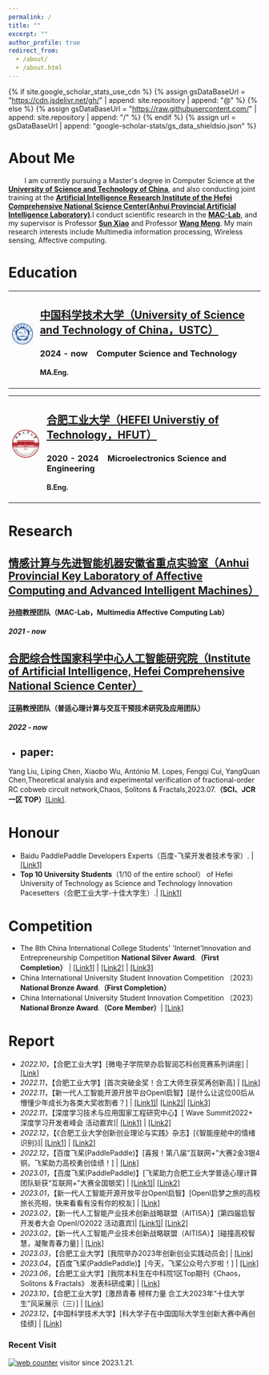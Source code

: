 ```yaml
---
permalink: /
title: ""
excerpt: ""
author_profile: true
redirect_from: 
  + /about/
  + /about.html
---
```


{% if site.google_scholar_stats_use_cdn %}
{% assign gsDataBaseUrl = "https://cdn.jsdelivr.net/gh/" | append: site.repository | append: "@" %}
{% else %}
{% assign gsDataBaseUrl = "https://raw.githubusercontent.com/" | append: site.repository | append: "/" %}
{% endif %}
{% assign url = gsDataBaseUrl | append: "google-scholar-stats/gs_data_shieldsio.json" %}

<span class='anchor' id='about-me'></span>

# About Me

&emsp; &emsp;I am currently pursuing a Master's degree in Computer Science at the **[University of Science and Technology of China](https://ustc.edu.cn/)**, and also conducting joint training at the **[Artificial Intelligence Research Institute of the Hefei Comprehensive National Science Center(Anhui Provincial Artificial Intelligence Laboratory)](https://iai.ustc.edu.cn/iai/index.html)**.I conduct scientific research in the **[MAC-Lab](https://www.sunxiaomaclab.com/)**, and my supervisor is Professor **[Sun Xiao](http://faculty.hfut.edu.cn/sunxiao/zh_CN/index.htm)** and Professor **[Wang Meng](https://www.hfut.edu.cn/info/1243/12906.htm)**. My main research interests include Multimedia information processing, Wireless sensing, Affective computing. 

# Education

<table class="imgtable"><tr><td>
<a href="https://www.ustc.edu.cn/"><img src="https://github.com/QIcita/QIcita.github.io/blob/main/_pages/images/USTC.png?raw=true" alt="USTC" width="80px" /></a>&nbsp;</td>
<td align="left"><h2><a href="https://www.ustc.edu.cn/">中国科学技术大学（University of Science and Technology of China，USTC）</a></h2>
<h3>2024 - now &nbsp;&nbsp;&nbsp;Computer Science and Technology</h3>
<h4> MA.Eng. </h4>
 </td></tr></table>

<table class="imgtable"><tr><td>
<a href="https://www.hfut.edu.cn/"><img src="https://github.com/QIcita/QIcita.github.io/blob/main/_pages/images/HFUT.png?raw=true" alt="HFUT" width="80px" /></a>&nbsp;</td>
<td align="left"><h2><a href="https://www.hfut.edu.cn/">合肥工业大学（HEFEI Universtiy of Technology，HFUT）</a></h2>
<h3>2020 - 2024 &nbsp;&nbsp;&nbsp;Microelectronics Science and Engineering</h3>
<h4> B.Eng. </h4>
</td></tr></table>


#  Research

<tr>
  
<h2><a href="https://www.sunxiaomaclab.com/">情感计算与先进智能机器安徽省重点实验室（Anhui Provincial Key Laboratory of Affective Computing and Advanced Intelligent Machines）</a></h2>
<h4><a href="http://faculty.hfut.edu.cn/sunxiao/zh_CN/index.htm">孙晓</a>教授团队（MAC-Lab，Multimedia Affective Computing Lab）</h4>
<h5>2021 - now</h5>
  
</tr>

<tr>

<h2><a href="http://iai.ustc.edu.cn/iai/r271.html">合肥综合性国家科学中心人工智能研究院（Institute of Artificial Intelligence, Hefei Comprehensive National Science Center）</a></h2>
<h4><a href="http://faculty.hfut.edu.cn/wm12/zh_CN/index/198449/list/index.htm">汪萌</a>教授团队（普适心理计算与交互干预技术研究及应用团队）</h4>
<h5>2022 - now</h5>

</tr>

- ## paper:
Yang Liu, Liping Chen, Xiaobo Wu, António M. Lopes, Fengqi Cui, YangQuan Chen,Theoretical analysis and experimental verification of fractional-order RC cobweb circuit network,Chaos, Solitons & Fractals,2023.07.**（SCI、JCR一区 TOP）**[\[Link\]](https://doi.org/10.1016/j.chaos.2023.113541).


# Honour

- Baidu PaddlePaddle Developers Experts（百度-飞桨开发者技术专家）. \| [\[Link1\]](https://www.paddlepaddle.org.cn/ppdemd?n=/ppdemd/%E5%B4%94%E4%B8%B0%E9%BA%92)
- **Top 10 University Students**（1/10 of the entire school） of Hefei University of Technology as Science and Technology Innovation Pacesetters（合肥工业大学-十佳大学生）.\| [\[Link1\]](https://mp.weixin.qq.com/s/zWz997qugojk9D1NaXyrsA)

#  Competition

- The 8th China International College Students' 'Internet'Innovation and Entrepreneurship Competition **National Silver Award**.**（First Completion）** \| [\[Link1\]](https://mp.weixin.qq.com/s/EujzF8ubT_1PkoMs3u-qTw) \| [\[Link2\]](https://mp.weixin.qq.com/s/6uRI_lJL55H537DhRkArAQ) \| [\[Link3\]](https://mp.weixin.qq.com/s/SgK9qSmYQ9ihIfvb1sHEwA)
- China International University Student Innovation Competition （2023） **National Bronze Award**.**（First Completion）**
- China International University Student Innovation Competition （2023） **National Bronze Award**.**（Core Member）**\| [\[Link\]](https://djyszw.ustc.edu.cn/info/1006/5116.htm)


#  Report

- *2022.10*，【合肥工业大学】[微电子学院举办启智润芯科创竞赛系列讲座] \| [\[Link\]](http://news.hfut.edu.cn/info/1017/51049.htm)
- *2022.11*，【合肥工业大学】[首次突破金奖！合工大师生获奖再创新高] \| [\[Link\]](https://mp.weixin.qq.com/s/EujzF8ubT_1PkoMs3u-qTw)
- *2022.11*，【新一代人工智能开源开放平台OpenI启智】[是什么让这位00后从懵懂少年成长为各类大奖收割者？] \| [\[Link1\]](https://mp.weixin.qq.com/s/FFwSKbIKiCb95YpEa6mnxQ)\| [\[Link2\]](https://xie.infoq.cn/article/c015f8ee1289a01c7820fc60e)\| [\[Link3\]](https://mp.weixin.qq.com/s/nm2N7MVaOimuNF99f38rlQ)
- *2022.11*，【深度学习技术与应用国家工程研究中心】[ Wave Summit2022+ 深度学习开发者峰会 活动嘉宾]\| [\[Link1\]](https://www.wavesummit.com.cn/#/) \| [\[Link2\]](./images/wavesummit.png)
- *2022.12*，【《合肥工业大学创新创业理论与实践》杂志】[《智能座舱中的情绪识别》]\| [\[Link1\]](./images/cxcy.jpg) \| [\[Link2\]](http://cxcyc.hfut.edu.cn/cxcyllysj1/wqml/2022nian.htm)
- *2022.12*，【百度飞桨(PaddlePaddle)】[喜报！第八届“互联网+”大赛2金3银4铜，飞桨助力高校勇创佳绩！]  \| [\[Link\]](https://mp.weixin.qq.com/s/6uRI_lJL55H537DhRkArAQ)
- *2023.01*，【百度飞桨(PaddlePaddle)】[飞桨助力合肥工业大学普适心理计算团队斩获“互联网+”大赛全国银奖] \| [\[Link1\]](https://www.paddlepaddle.org.cn/support/news?action=detail&id=3262)\| [\[Link2\]](https://mp.weixin.qq.com/s/SgK9qSmYQ9ihIfvb1sHEwA)
- *2023.01*，【新一代人工智能开源开放平台OpenI启智】[OpenI启梦之旅的高校旅长亮相，快来看看有没有你的校友] \| [\[Link\]](https://mp.weixin.qq.com/s/kYjjAtF7eTi3MNmCqCzfyg)
- *2023.02*，【新一代人工智能产业技术创新战略联盟（AITISA）】[第四届启智开发者大会
OpenI/O2022 活动嘉宾]\| [\[Link1\]](https://2022.openi.org.cn/)\| [\[Link2\]](https://mp.weixin.qq.com/s?__biz=Mzg2ODUzMzc0Nw==&mid=2247496166&idx=1&sn=1510368a2c53f706b8835f40a4abeb29&chksm=cea8657af9dfec6c1d2a062486f5f07c5e906fa24106b96f2892d17cddd55844f133fcc47098&mpshare=1&scene=23&srcid=02209s5HImY6i1mMaGgulgQF&sharer_sharetime=1676888788220&sharer_shareid=8c8d6f14455d4f095b9d92a00da96f61#rd)
- *2023.02*，【新一代人工智能产业技术创新战略联盟（AITISA）】[碰撞高校智慧，凝聚青春力量] \| [\[Link\]](https://mp.weixin.qq.com/s/g7Rehw5FX03sbVmFch_PgA)
- *2023.03*，【合肥工业大学】[我院举办2023年创新创业实践动员会] \| [\[Link\]](http://wdzxy.hfut.edu.cn/2023/0302/c5628a289139/page.htm)
- *2023.04*，【百度飞桨(PaddlePaddle)】[今天，飞桨公众号六岁啦！] \| [\[Link\]](https://mp.weixin.qq.com/s/iN-IknmZOt0ulF3n4MRBoQ)
- *2023.06*，【合肥工业大学】[我院本科生在中科院1区Top期刊《Chaos，Solitons & Fractals》 发表科研成果] \| [\[Link\]](http://ea.hfut.edu.cn/info/1003/3853.htm)
- *2023.10*，【合肥工业大学】[激昂青春 榜样力量 合工大2023年“十佳大学生”风采展示（三）] \| [\[Link\]](https://mp.weixin.qq.com/s/zWz997qugojk9D1NaXyrsA)
- *2023.12*，【中国科学技术大学】[科大学子在中国国际大学生创新大赛中再创佳绩] \| [\[Link\]](https://djyszw.ustc.edu.cn/info/1006/5116.htm)

### Recent Visit

<!-- hitwebcounter Code START -->
<a href="https://www.hitwebcounter.com" target="_blank">
<img src="https://hitwebcounter.com/counter/counter.php?page=8155356&style=0006&nbdigits=1&type=page&initCount=0" title="Free Counter" Alt="web counter"   border="0" /></a> visitor since 2023.1.21.  
  
